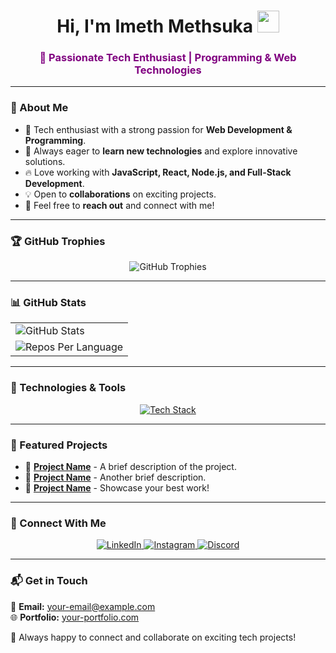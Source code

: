 <h1 align="center">Hi, I'm <b>Imeth Methsuka</b> <img src="https://media.giphy.com/media/hvRJCLFzcasrR4ia7z/giphy.gif" width="35"></h1>

<h3 align="center" style="color: purple;">🚀 Passionate Tech Enthusiast | Programming & Web Technologies</h3>

---

### 📌 About Me

- 🎯 Tech enthusiast with a strong passion for **Web Development & Programming**.
- 🌱 Always eager to **learn new technologies** and explore innovative solutions.
- 🔥 Love working with **JavaScript, React, Node.js, and Full-Stack Development**.
- 💡 Open to **collaborations** on exciting projects.
- 📩 Feel free to **reach out** and connect with me!

---

### 🏆 GitHub Trophies

<p align="center">
  <img src="https://github-profile-trophy.vercel.app/?username=imethsuka&theme=darkhub&no-bg=true&margin-w=15&margin-h=15" alt="GitHub Trophies" />
</p>

---

### 📊 GitHub Stats

<p align="center">
  <table>
    <tr>
      <td>
        <img src="https://github-readme-stats.vercel.app/api?username=imethsuka&theme=dark&show_icons=true&count_private=true&v=1" alt="GitHub Stats" />
      </td>
    </tr>
    <tr>
      <td>
        <img src="https://github-profile-summary-cards.vercel.app/api/cards/repos-per-language?username=imethsuka&theme=dark" alt="Repos Per Language" />
      </td>
    </tr>
  </table>
</p>

---

### 🚀 Technologies & Tools

<p align="center">
  <a href="https://skillicons.dev">
    <img src="https://skillicons.dev/icons?i=git,bootstrap,cpp,java,js,mongodb,mysql,react,nodejs,expressjs,tailwind,unity,cs&perline=6" alt="Tech Stack" />
  </a>
</p>

---

### 🎯 Featured Projects

- 📌 **[Project Name](#)** - A brief description of the project.
- 📌 **[Project Name](#)** - Another brief description.
- 📌 **[Project Name](#)** - Showcase your best work!

---

### 🤝 Connect With Me

<p align="center">
  <a href="https://www.linkedin.com/in/imeth-methsuka/" target="_blank">
    <img src="https://img.shields.io/badge/LinkedIn-0077B5?style=for-the-badge&logo=linkedin&logoColor=white" alt="LinkedIn" />
  </a>
  <a href="https://www.instagram.com/imethsuka/" target="_blank">
    <img src="https://img.shields.io/badge/Instagram-E4405F?style=for-the-badge&logo=instagram&logoColor=white" alt="Instagram" />
  </a>
  <a href="https://discord.gg/imethsuka" target="_blank">
    <img src="https://img.shields.io/badge/Discord-7289DA?style=for-the-badge&logo=discord&logoColor=white" alt="Discord" />
  </a>
</p>

---

### 📬 Get in Touch

💌 **Email:** [your-email@example.com](mailto:your-email@example.com)  
🌐 **Portfolio:** [your-portfolio.com](#)  

🔹 Always happy to connect and collaborate on exciting tech projects!

